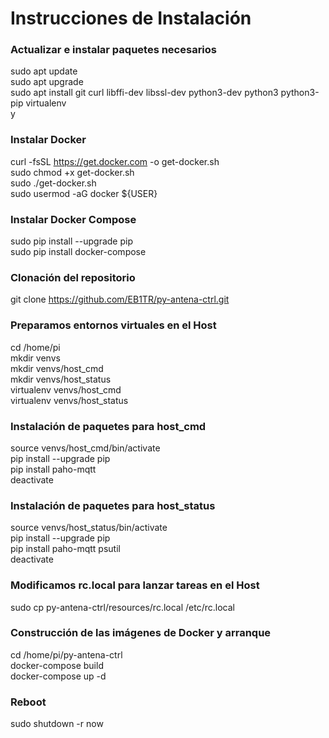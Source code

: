 # Instrucciones de Instalación

### Actualizar e instalar paquetes necesarios
sudo apt update<br>
sudo apt upgrade<br>
sudo apt install git curl libffi-dev libssl-dev python3-dev python3 python3-pip virtualenv<br>y

### Instalar Docker
curl -fsSL https://get.docker.com -o get-docker.sh<br>
sudo chmod +x get-docker.sh<br>
sudo ./get-docker.sh<br>
sudo usermod -aG docker ${USER}<br>

### Instalar Docker Compose
sudo pip install --upgrade pip<br>
sudo pip install docker-compose<br>

### Clonación del repositorio
git clone https://github.com/EB1TR/py-antena-ctrl.git

### Preparamos entornos virtuales en el Host
cd /home/pi<br>
mkdir venvs<br>
mkdir venvs/host_cmd<br>
mkdir venvs/host_status<br>
virtualenv venvs/host_cmd<br>
virtualenv venvs/host_status<br>

### Instalación de paquetes para host_cmd
source venvs/host_cmd/bin/activate<br>
pip install --upgrade pip<br>
pip install paho-mqtt<br>
deactivate<br>

### Instalación de paquetes para host_status
source venvs/host_status/bin/activate<br>
pip install --upgrade pip<br>
pip install paho-mqtt psutil<br>
deactivate<br>

### Modificamos rc.local para lanzar tareas en el Host
sudo cp py-antena-ctrl/resources/rc.local /etc/rc.local<br>

### Construcción de las imágenes de Docker y arranque
cd /home/pi/py-antena-ctrl<br>
docker-compose build<br>
docker-compose up -d<br>

### Reboot
sudo shutdown -r now<br>
